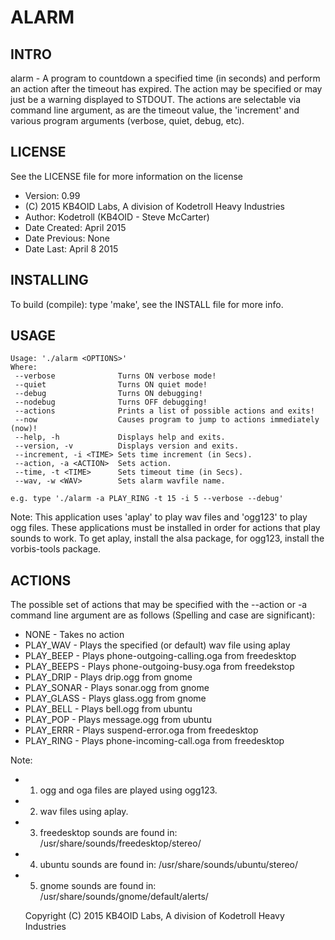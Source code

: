 ALARM
=====

INTRO
-----
alarm - A program to countdown a specified time (in seconds) and perform an 
action after the timeout has expired. The action may be specified or may just 
be a warning displayed to STDOUT. The actions are selectable via command line 
argument, as are the timeout value, the 'increment' and various program 
arguments (verbose, quiet, debug, etc).

LICENSE
-------
See the LICENSE file for more information on the license


* Version: 0.99
* (C) 2015 KB4OID Labs, A division of Kodetroll Heavy Industries
* Author: Kodetroll (KB4OID - Steve McCarter)
* Date Created: April 2015
* Date Previous: None
* Date Last: April 8 2015

INSTALLING
----------
To build (compile): type 'make', see the INSTALL file for more info.

USAGE
-----
```
Usage: './alarm <OPTIONS>'
Where:
 --verbose              Turns ON verbose mode!
 --quiet                Turns ON quiet mode!
 --debug                Turns ON debugging!
 --nodebug              Turns OFF debugging!
 --actions              Prints a list of possible actions and exits!
 --now                  Causes program to jump to actions immediately (now)! 
 --help, -h             Displays help and exits.
 --version, -v          Displays version and exits.
 --increment, -i <TIME> Sets time increment (in Secs).
 --action, -a <ACTION>  Sets action.
 --time, -t <TIME>      Sets timeout time (in Secs).
 --wav, -w <WAV>        Sets alarm wavfile name.

e.g. type './alarm -a PLAY_RING -t 15 -i 5 --verbose --debug'
```

Note: This application uses 'aplay' to play wav files and 'ogg123' to play ogg files.
These applications must be installed in order for actions that play sounds to work.
To get aplay, install the alsa package, for ogg123, install the vorbis-tools package.

ACTIONS
-------
The possible set of actions that may be specified with the --action or -a
command line argument are as follows (Spelling and case are significant):

* NONE - Takes no action
* PLAY_WAV   - Plays the specified (or default) wav file using aplay
* PLAY_BEEP  - Plays phone-outgoing-calling.oga from freedesktop
* PLAY_BEEPS - Plays phone-outgoing-busy.oga from freedekstop
* PLAY_DRIP  - Plays drip.ogg from gnome
* PLAY_SONAR - Plays sonar.ogg from gnome
* PLAY_GLASS - Plays glass.ogg from gnome
* PLAY_BELL  - Plays bell.ogg from ubuntu
* PLAY_POP   - Plays message.ogg from ubuntu
* PLAY_ERRR  - Plays suspend-error.oga from freedesktop
* PLAY_RING  - Plays phone-incoming-call.oga from freedesktop


Note: 
* 1) ogg and oga files are played using ogg123.
* 2) wav files using aplay.
* 3) freedesktop sounds are found in: /usr/share/sounds/freedesktop/stereo/
* 4) ubuntu sounds are found in: /usr/share/sounds/ubuntu/stereo/
* 5) gnome sounds are found in: /usr/share/sounds/gnome/default/alerts/

  Copyright (C) 2015 KB4OID Labs, A division of Kodetroll Heavy Industries
